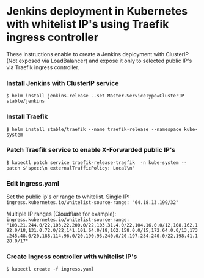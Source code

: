 # Jenkins deployment in Kubernetes with whitelist IP's using Traefik ingress controller

These instructions enable to create a Jenkins deployment with ClusterIP (Not exposed via LoadBalancer) and expose it only to selected public IP's via Traefik ingress controller.

### Install Jenkins with ClusterIP service
`$ helm install jenkins-release --set Master.ServiceType=ClusterIP stable/jenkins`

### Install Traefik
`$ helm install stable/traefik --name traefik-release --namespace kube-system`

### Patch Traefik service to enable X-Forwarded public IP's
`$ kubectl patch service traefik-release-traefik  -n kube-system --patch $'spec:\n externalTrafficPolicy: Local\n'`

### Edit ingress.yaml 
Set the public ip's or range to whitelist. 
Single IP: `ingress.kubernetes.io/whitelist-source-range: "64.18.13.199/32"`

Multiple IP ranges (Cloudflare for example): 
`ingress.kubernetes.io/whitelist-source-range: "103.21.244.0/22,103.22.200.0/22,103.31.4.0/22,104.16.0.0/12,108.162.192.0/18,131.0.72.0/22,141.101.64.0/18,162.158.0.0/15,172.64.0.0/13,173.245.48.0/20,188.114.96.0/20,190.93.240.0/20,197.234.240.0/22,198.41.128.0/17"`

### Create Ingress controller with whitelist IP's
`$ kubectl create -f ingress.yaml`
